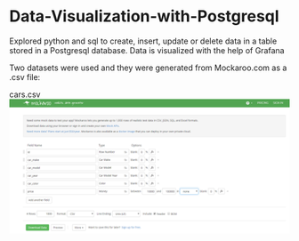 # Data-Visualization-with-Postgresql
Explored python and sql to create, insert, update or delete data in a table stored in a Postgresql database. Data is visualized with the help of Grafana

Two datasets were used and they were generated from Mockaroo.com as a .csv file: 

cars.csv
<img src="images/mockaroo.PNG">
